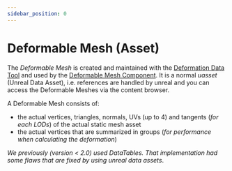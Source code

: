 ```yaml
---
sidebar_position: 0
---
```


# Deformable Mesh (Asset)

The *Deformable Mesh* is created and maintained with the [Deformation Data Tool](../mesh-tool/overview.md) and used by the [Deformable Mesh Component](../mesh-component/overview.md). It is a normal *uasset* (Unreal Data Asset), i.e. references are handled by unreal and you can access the Deformable Meshes via the content browser.

A Deformable Mesh consists of:
- the actual vertices, triangles, normals, UVs (up to 4) and tangents (*for each LODs*) of the actual static mesh asset
- the actual vertices that are summarized in groups (*for performance when calculating the deformation*)

*We previously (version < 2.0) used DataTables. That implementation had some flaws that are fixed by using unreal data assets*.